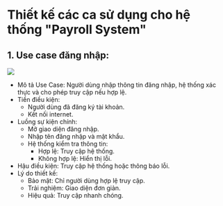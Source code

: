 # Thiết kế các ca sử dụng cho hệ thống "Payroll System"
## 1. Use case đăng nhập:

![](https://www.planttext.com/api/plantuml/png/X92n2i8m54NtVCKRxT0VS90wE0WEWkWgCNbj0sa2xqMbY5_cu2Vv2wOXYDI2cSBDEU5oNuzdnK5IE7TMI1KymPwH1A4AqZKMOIjxyjOUTpq7xE0c89w1WN81iurlZ2jIbkyfNhaG0KMeqGKZBMVaDq_u0SdK_GG_yG3bO2oLGcRWLAg0EQnhk4Xhz1zlr_eh896dB1dtfOr-_GXQSdloadIkDGeJc2Q92nhlOlkxgD3fEEeR003__mC0)

- Mô tả Use Case: Người dùng nhập thông tin đăng nhập, hệ thống xác thực và cho phép truy cập nếu hợp lệ.
- Tiền điều kiện:
  - Người dùng đã đăng ký tài khoản.
  - Kết nối internet.
- Luồng sự kiện chính:
  - Mở giao diện đăng nhập.
  - Nhập tên đăng nhập và mật khẩu.
  - Hệ thống kiểm tra thông tin:
    - Hợp lệ: Truy cập hệ thống.
    - Không hợp lệ: Hiển thị lỗi.
- Hậu điều kiện: Truy cập hệ thống hoặc thông báo lỗi.
- Lý do thiết kế:
  - Bảo mật: Chỉ người dùng hợp lệ truy cập.
  - Trải nghiệm: Giao diện đơn giản.
  - Hiệu quả: Truy cập nhanh chóng.
